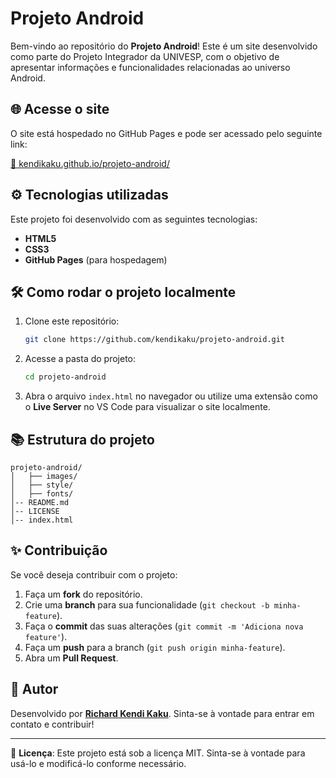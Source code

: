 # Projeto Android

Bem-vindo ao repositório do **Projeto Android**! Este é um site desenvolvido como parte do Projeto Integrador da UNIVESP, com o objetivo de apresentar informações e funcionalidades relacionadas ao universo Android.

## 🌐 Acesse o site

O site está hospedado no GitHub Pages e pode ser acessado pelo seguinte link:

[🔗 kendikaku.github.io/projeto-android/](https://kendikaku.github.io/projeto-android/)

## ⚙️ Tecnologias utilizadas

Este projeto foi desenvolvido com as seguintes tecnologias:

- **HTML5**
- **CSS3**
- **GitHub Pages** (para hospedagem)

## 🛠️ Como rodar o projeto localmente

1. Clone este repositório:
   ```sh
   git clone https://github.com/kendikaku/projeto-android.git
   ```
2. Acesse a pasta do projeto:
   ```sh
   cd projeto-android
   ```
3. Abra o arquivo `index.html` no navegador ou utilize uma extensão como o **Live Server** no VS Code para visualizar o site localmente.

## 📚 Estrutura do projeto

```
projeto-android/
│   ├── images/
│   ├── style/
│   ├── fonts/
│-- README.md
│-- LICENSE
│-- index.html
```

## ✨ Contribuição

Se você deseja contribuir com o projeto:
1. Faça um **fork** do repositório.
2. Crie uma **branch** para sua funcionalidade (`git checkout -b minha-feature`).
3. Faça o **commit** das suas alterações (`git commit -m 'Adiciona nova feature'`).
4. Faça um **push** para a branch (`git push origin minha-feature`).
5. Abra um **Pull Request**.

## 🌟 Autor

Desenvolvido por **[Richard Kendi Kaku](https://github.com/kendikaku)**.
Sinta-se à vontade para entrar em contato e contribuir!

---
📢 **Licença**: Este projeto está sob a licença MIT. Sinta-se à vontade para usá-lo e modificá-lo conforme necessário.

